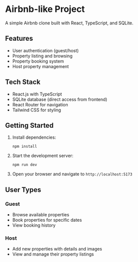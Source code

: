 # Airbnb-like Project

A simple Airbnb clone built with React, TypeScript, and SQLite.

## Features

- User authentication (guest/host)
- Property listing and browsing
- Property booking system
- Host property management

## Tech Stack

- React.js with TypeScript
- SQLite database (direct access from frontend)
- React Router for navigation
- Tailwind CSS for styling

## Getting Started

1. Install dependencies:
   ```
   npm install
   ```

2. Start the development server:
   ```
   npm run dev
   ```

3. Open your browser and navigate to `http://localhost:5173`

## User Types

### Guest
- Browse available properties
- Book properties for specific dates
- View booking history

### Host
- Add new properties with details and images
- View and manage their property listings